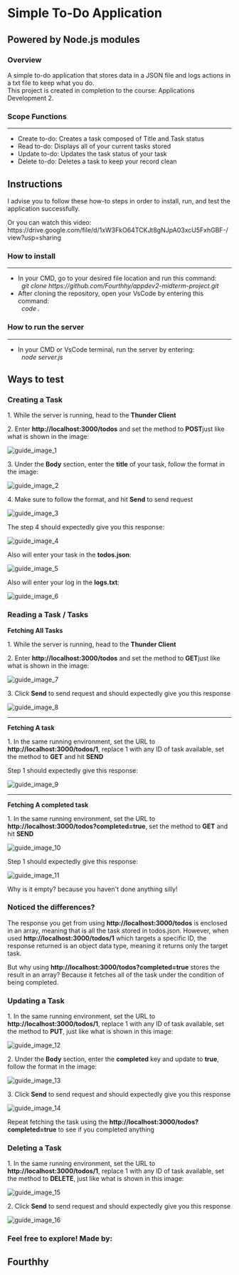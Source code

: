 <h1>Simple To-Do Application</h1>
<h2>Powered by Node.js modules</h2>

<h3>Overview</h3>
<p>A simple to-do application that stores data in a JSON file and logs actions in a txt file to keep what you do. <br>
This project is created in completion to the course: Applications Development 2.</p>

<h3>Scope Functions</h3><hr>
<ul>
    <li>Create to-do: Creates a task composed of Title and Task status</li>
    <li>Read to-do: Displays all of your current tasks stored</li>
    <li>Update to-do: Updates the task status of your task</li>
    <li>Delete to-do: Deletes a task to keep your record clean</li>
</ul>

<h2>Instructions</h2>
<p> I advise you to follow these how-to steps in order to install, run, and test the application successfully.</p>

<p>Or you can watch this video: https://drive.google.com/file/d/1xW3FkO64TCKJt8gNJpA03xcU5FxhGBF-/view?usp=sharing </p>

<h3>How to install</h3><hr>
<ul>
    <li>In your CMD, go to your desired file location and run this command: 
        <br>&nbsp; 
        <i> git clone https://github.com/Fourthhy/appdev2-midterm-project.git </i> 
    </li>
    <li>After cloning the repository, open your VsCode by entering this command: 
        <br>&nbsp; 
        <i>code .</i>
    </li>

</ul>

<h3>How to run the server</h3><hr>
<ul>
    <li>In your CMD or VsCode terminal, run the server by entering: 
        <br>&nbsp; 
        <i>node server.js</i>
    </li>
</ul>

## Ways to test
### <span title>Creating a Task</span>
<p>1. While the server is running, head to the <b>Thunder Client</b></p>
<p>2. Enter <b>http://localhost:3000/todos</b> and set the method to <b>POST</b>just like what is shown in the image:</p>
<img src="./guide_images/create_task_1.JPG" alt="guide_image_1" >
<p>3. Under the <b>Body</b> section, enter the <b>title</b> of your task, follow the format in the image:</p>
<img src="./guide_images/create_task_2.JPG" alt="guide_image_2" >
<p>4. Make sure to follow the format, and hit <b>Send</b> to send request</p>
<img src="./guide_images/create_task_3.JPG" alt="guide_image_3" >
<p>The step 4 should expectedly give you this response:</p>
<img src="./guide_images/create_task_4.JPG" alt="guide_image_4" >
<p>Also will enter your task in the <b>todos.json</b>:</p>
<img src="./guide_images/create_task_5.JPG" alt="guide_image_5" >
<p>Also will enter your log in the <b>logs.txt</b>:</p>
<img src="./guide_images/create_task_6.JPG" alt="guide_image_6" >

### <span title>Reading a Task / Tasks</span>
<p><b>Fetching All Tasks</b></p>
<p>1. While the server is running, head to the <b>Thunder Client</b></p>
<p>2. Enter <b>http://localhost:3000/todos</b> and set the method to <b>GET</b>just like what is shown in the image:</p>
<img src="./guide_images/read_task_1.JPG" alt="guide_image_7" >
<p>3. Click <b>Send</b> to send request and should expectedly give you this response</p>
<img src="./guide_images/read_task_2.JPG" alt="guide_image_8" >
<hr><p><b>Fetching A task</b></p>
<p>1. In the same running environment, set the URL to <b>http://localhost:3000/todos/1</b>, replace 1 with any ID of task available, set the method to <b>GET</b> and hit <b>SEND</b></p>
<p>Step 1 should expectedly give this response: </p>
<img src="./guide_images/read_task_3.JPG" alt="guide_image_9" >
<hr><p><b>Fetching A completed task</b></p>
<p>1. In the same running environment, set the URL to <b>http://localhost:3000/todos?completed=true</b>, set the method to <b>GET</b> and hit <b>SEND</b></p>
<img src="./guide_images/read_task_4.JPG" alt="guide_image_10" >
<p>Step 1 should expectedly give this response: </p>
<img src="./guide_images/read_task_5.JPG" alt="guide_image_11" >
<p>Why is it empty? because you haven't done anything silly!</p>

### <span title>Noticed the differences?</span>
<p>The response you get from using <b>http://localhost:3000/todos</b> is enclosed in an array, meaning that is all the task stored in todos.json. However, when used <b>http://localhost:3000/todos/1</b> which targets a specific ID, the response returned is an object data type, meaning it returns only the target task.</p>
<p>But why using <b>http://localhost:3000/todos?completed=true</b> stores the result in an array? Because it fetches all of the task under the condition of being completed.</p>

### <span title>Updating a Task</span>
<p>1. In the same running environment, set the URL to <b>http://localhost:3000/todos/1</b>, replace 1 with any ID of task available, set the method to <b>PUT</b>, just like what is shown in this image: </p>
<img src="./guide_images/update_task_1.JPG" alt="guide_image_12" >
<p>2. Under the <b>Body</b> section, enter the <b>completed</b> key and update to <b>true</b>, follow the format in the image:</p>
<img src="./guide_images/update_task_2.JPG" alt="guide_image_13" >
<p>3. Click <b>Send</b> to send request and should expectedly give you this response</p>
<img src="./guide_images/update_task_3.JPG" alt="guide_image_14" >
<p>Repeat fetching the task using the <b>http://localhost:3000/todos?completed=true</b> to see if you completed anything</p>

### <span title>Deleting a Task</span>
<p>1. In the same running environment, set the URL to <b>http://localhost:3000/todos/1</b>, replace 1 with any ID of task available, set the method to <b>DELETE</b>, just like what is shown in this image: </p>
<img src="./guide_images/delete_task_1.JPG" alt="guide_image_15" >
<p>2. Click <b>Send</b> to send request and should expectedly give you this response</p>
<img src="./guide_images/delete_task_2.JPG" alt="guide_image_16" >

### <span title>Feel free to explore! Made by:</span>
## <span title>Fourthhy</span>







